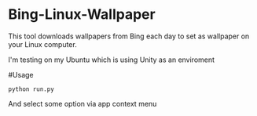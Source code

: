 Bing-Linux-Wallpaper
====================

This tool downloads wallpapers from Bing each day to set as wallpaper on your Linux computer.

I'm testing on my Ubuntu which is using Unity as an enviroment

#Usage

```
python run.py
```

And select some option via app context menu